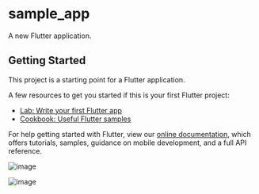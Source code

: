 # sample_app

A new Flutter application.

## Getting Started

This project is a starting point for a Flutter application.

A few resources to get you started if this is your first Flutter project:

- [Lab: Write your first Flutter app](https://flutter.dev/docs/get-started/codelab)
- [Cookbook: Useful Flutter samples](https://flutter.dev/docs/cookbook)

For help getting started with Flutter, view our
[online documentation](https://flutter.dev/docs), which offers tutorials,
samples, guidance on mobile development, and a full API reference.

![image](https://user-images.githubusercontent.com/73377405/100647175-20cdbe00-3365-11eb-9cee-0af6ae85059b.png)

![image](https://user-images.githubusercontent.com/73377405/100648370-db11f500-3366-11eb-88c9-5a5446af5ccc.png)

